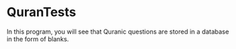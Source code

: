 # QuranTests
In this program, you will see that Quranic questions are stored in a database in the form of blanks.
